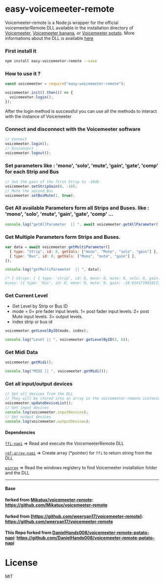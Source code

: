 # easy-voicemeeter-remote

Voicemeeter-remote is a Node.js wrapper for the official voicemeeterRemote DLL available in the installation directory of [Voicemeeter][voicemeeter], [Voicemeeter banana][voicemeeter-banana], or [Voicemeeter potato][voicemeeter-potato]. More informations about the DLL is available [here](https://forum.vb-audio.com/viewtopic.php?f=8&t=346)

### First install it

```sh
npm install easy-voicemeeter-remote --save
```

### How to use it ?

```js
const voicemeeter = require("easy-voicemeeter-remote");

voicemeeter.init().then(() => {
  voicemeeter.login();
});
```

After the login method is successful you can use all the methods to interact with the instance of Voicemeeter

### Connect and disconnect with the Voicemeeter software

```js
// Connect
voicemeeter.login();
// Disconnect
voicemeeter.logout();
```

### Set parameters like : 'mono', 'solo', 'mute', 'gain', 'gate', 'comp' for each Strip and Bus

```js
// Set the gain of the first Strip to -10db
voicemeeter.setStripGain(0, -10);
// Mute the second Bus
voicemeeter.setBusMute(1, true);
```

### Get All available Parameters form all Strips and Buses. like : 'mono', 'solo', 'mute', 'gain', 'gate', 'comp' ...

```js
console.log("getAllParameter  || ", await voicemeeter.getAllParameter());
```

### Get Multiple Parameters form Strips and Buses.

```js
var data = await voicemeeter.getMultiParameter([
  { type: "Strip", id: 0, getVals: ["mono", "Mute", "solo", "gain"] },
  { type: "Bus", id: 0, getVals: ["Mono", "mute", "gain"] },
]);

console.log("getMultiParameter  || ", data);

/* { strips: [ { type: 'strip', id: 0, mono: 0, mute: 0, solo: 0, gain: -10 } ], 
buses: [{ type: 'bus', id: 0, mono: 0, mute: 0, gain: -18.614171981811523 }]} */
```

### Get Current Level

- Get Level by Strip or Bus ID
- mode = 0= pre fader input levels. 1= post fader input levels. 2= post Mute input levels. 3= output levels.
- index strip or bus id

```js
voicemeeter.getLevelByID(mode, index);

console.log("Level || ", voicemeeter.getLevelByID(3, 6));
```

### Get Midi Data

```js
voicemeeter.getMidi();

console.log("MIDI || ", voicemeeter.getMidi());
```

### Get all input/output devices

```js
// Get all devices from the DLL
// They will be stored into an array in the voicemeeter-remote instance
voicemeeter.updateDeviceList();
// Get input devices
console.log(voicemeeter.inputDevices);
// Get output devices
console.log(voicemeeter.outputDevices);
```

#### Dependencies

[`ffi-napi`][ffi] => Read and execute the VoicemeeterRemote DLL

[`ref-array-napi`][ref-array] => Create array (\*pointer) for `ffi` to return string from the DLL

[`winreg`][winreg] => Read the windows registery to find Voicemeeter installation folder and the DLL

---

#### Base

[mikatux/voicemeeter-remote]: https://github.com/Mikatux/voicemeeter-remote

#### forked from [Mikatux/voicemeeter-remote]: https://github.com/Mikatux/voicemeeter-remote

[https://github.com/weeryan17/voicemeeter-remote]: https://github.com/weeryan17/voicemeeter-remote

#### forked from [https://github.com/weeryan17/voicemeeter-remote]: https://github.com/weeryan17/voicemeeter-remote

[danielhands008/voicemeeter-remote-potato-napi]: https://github.com/DanielHands008/voicemeeter-remote-potato-napi

#### This Repo forked from [DanielHands008/voicemeeter-remote-potato-napi]: https://github.com/DanielHands008/voicemeeter-remote-potato-napi

[steffenreimann/easy-voicemeeter-remote]: https://github.com/steffenreimann/easy-voicemeeter-remote

# License

MIT

[voicemeeter]: https://www.vb-audio.com/Voicemeeter/index.htm
[voicemeeter-banana]: https://www.vb-audio.com/Voicemeeter/banana.htm
[voicemeeter-potato]: https://www.vb-audio.com/Voicemeeter/potato.htm
[voicemeeter-api]: https://github.com/Mikatux/voicemeeter-api
[ffi]: https://www.npmjs.com/package/ffi-napi
[ref-array]: https://www.npmjs.com/package/ref-array
[winreg]: https://www.npmjs.com/package/winreg
